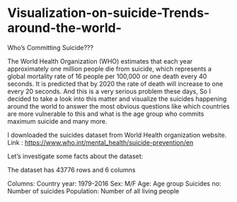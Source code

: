 # Visualization-on-suicide-Trends-around-the-world-

Who’s Committing Suicide???

The World Health Organization (WHO) estimates that each year approximately one million people die from suicide, which represents a global mortality rate of 16 people per 100,000 or one death every 40 seconds. It is predicted that by 2020 the rate of death will increase to one every 20 seconds.
And this is a very serious problem these days, So I decided to take a look into this matter and visualize the suicides happening around the world to answer the most obvious questions like which countries are more vulnerable to this and what is the age group who commits maximum suicide and many more.

I downloaded the suicides dataset from World Health organization website.
Link : https://www.who.int/mental_health/suicide-prevention/en

Let’s investigate some facts about the dataset:

The dataset has 43776 rows and 6 columns 

Columns:
Country year: 1979-2016
Sex: M/F
Age: Age group
Suicides no: Number of suicides
Population: Number of all living people
